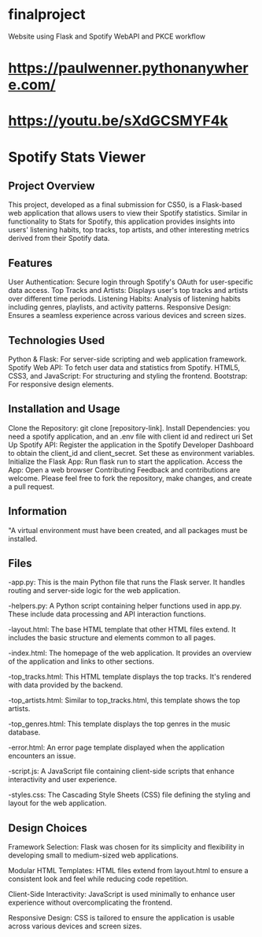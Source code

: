 # finalproject
Website using Flask and Spotify WebAPI and PKCE workflow

# https://paulwenner.pythonanywhere.com/

# https://youtu.be/sXdGCSMYF4k

# Spotify Stats Viewer
## Project Overview
This project, developed as a final submission for CS50, is a Flask-based web application that allows users to view their Spotify statistics. Similar in functionality to Stats for Spotify, this application provides insights into users' listening habits, top tracks, top artists, and other interesting metrics derived from their Spotify data.

## Features
User Authentication: Secure login through Spotify's OAuth for user-specific data access.
Top Tracks and Artists: Displays user's top tracks and artists over different time periods.
Listening Habits: Analysis of listening habits including genres, playlists, and activity patterns.
Responsive Design: Ensures a seamless experience across various devices and screen sizes.

## Technologies Used
Python & Flask: For server-side scripting and web application framework.
Spotify Web API: To fetch user data and statistics from Spotify.
HTML5, CSS3, and JavaScript: For structuring and styling the frontend.
Bootstrap: For responsive design elements.

## Installation and Usage
Clone the Repository: git clone [repository-link].
Install Dependencies: you need a spotify application, and an .env file with client id and redirect uri
Set Up Spotify API: Register the application in the Spotify Developer Dashboard to obtain the client_id and client_secret. Set these as environment variables.
Initialize the Flask App: Run flask run to start the application.
Access the App: Open a web browser
Contributing
Feedback and contributions are welcome. Please feel free to fork the repository, make changes, and create a pull request.

## Information
"A virtual environment must have been created, and all packages must be installed.

## Files

-app.py: This is the main Python file that runs the Flask server. It handles routing and server-side logic for the web application.

-helpers.py: A Python script containing helper functions used in app.py. These  include data processing and API interaction functions.

-layout.html: The base HTML template that other HTML files extend. It includes the basic structure and elements common to all pages.

-index.html: The homepage of the web application. It provides an overview of the application and links to other sections.

-top_tracks.html: This HTML template displays the top tracks. It's rendered with data provided by the backend.

-top_artists.html: Similar to top_tracks.html, this template shows the top artists.

-top_genres.html: This template displays the top genres in the music database.

-error.html: An error page template displayed when the application encounters an issue.

-script.js: A JavaScript file containing client-side scripts that enhance interactivity and user experience.

-styles.css: The Cascading Style Sheets (CSS) file defining the styling and layout for the web application.



## Design Choices

Framework Selection: Flask was chosen for its simplicity and flexibility in developing small to medium-sized web applications.

Modular HTML Templates: HTML files extend from layout.html to ensure a consistent look and feel while reducing code repetition.

Client-Side Interactivity: JavaScript is used minimally to enhance user experience without overcomplicating the frontend.

Responsive Design: CSS is tailored to ensure the application is usable across various devices and screen sizes.

